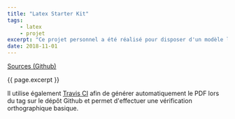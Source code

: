 ```yaml
---
title: "Latex Starter Kit"
tags: 
    - latex
    - projet
excerpt: "Ce projet personnel a été réalisé pour disposer d'un modèle lors de la réalisation d'écrits avec LateX."
date: 2018-11-01
---
```


[Sources (Github)](https://github.com/sylvainmetayer/LaTeX-starterkit)

{{ page.excerpt }}

Il utilise également [Travis CI](https://travis-ci.org/) afin de générer automatiquement le PDF lors du tag sur le dépôt Github et permet d'effectuer une vérification orthographique basique.
